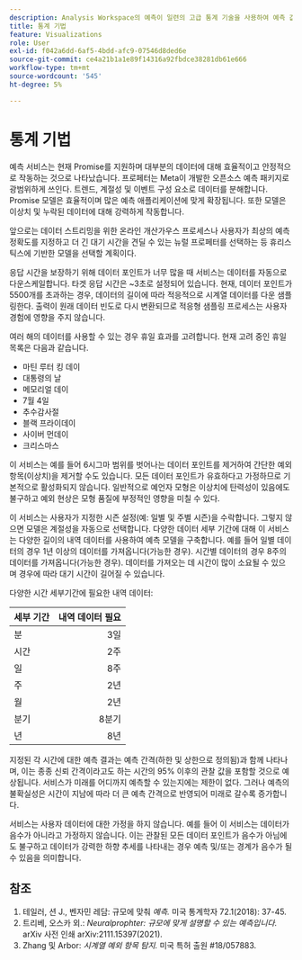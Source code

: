```yaml
---
description: Analysis Workspace의 예측이 일련의 고급 통계 기술을 사용하여 예측 값을 결정하는 방법에 대해 알아봅니다.
title: 통계 기법
feature: Visualizations
role: User
exl-id: f042a6dd-6af5-4bdd-afc9-07546d8ded6e
source-git-commit: ce4a21b1a1e89f14316a92fbdce38281db61e666
workflow-type: tm+mt
source-wordcount: '545'
ht-degree: 5%

---
```


# 통계 기법

예측 서비스는 현재 Promise를 지원하며 대부분의 데이터에 대해 효율적이고 안정적으로 작동하는 것으로 나타났습니다. 프로페터는 Meta이 개발한 오픈소스 예측 패키지로 광범위하게 쓰인다. 트렌드, 계절성 및 이벤트 구성 요소로 데이터를 분해합니다. Promise 모델은 효율적이며 많은 예측 애플리케이션에 맞게 확장됩니다. 또한 모델은 이상치 및 누락된 데이터에 대해 강력하게 작동합니다.

앞으로는 데이터 스트리밍을 위한 온라인 개산가우스 프로세스나 사용자가 최상의 예측 정확도를 지정하고 더 긴 대기 시간을 견딜 수 있는 뉴럴 프로페터를 선택하는 등 휴리스틱스에 기반한 모델을 선택할 계획이다.

응답 시간을 보장하기 위해 데이터 포인트가 너무 많을 때 서비스는 데이터를 자동으로 다운스케일합니다. 타겟 응답 시간은 ~3초로 설정되어 있습니다. 현재, 데이터 포인트가 5500개를 초과하는 경우, 데이터의 길이에 따라 적응적으로 시계열 데이터를 다운 샘플링한다. 출력이 원래 데이터 빈도로 다시 변환되므로 적응형 샘플링 프로세스는 사용자 경험에 영향을 주지 않습니다.

여러 해의 데이터를 사용할 수 있는 경우 휴일 효과를 고려합니다. 현재 고려 중인 휴일 목록은 다음과 같습니다.

* 마틴 루터 킹 데이
* 대통령의 날
* 메모리얼 데이
* 7월 4일
* 추수감사절
* 블랙 프라이데이
* 사이버 먼데이
* 크리스마스

이 서비스는 예를 들어 6시그마 범위를 벗어나는 데이터 포인트를 제거하여 간단한 예외 항목(이상치)을 제거할 수도 있습니다. 모든 데이터 포인트가 유효하다고 가정하므로 기본적으로 활성화되지 않습니다. 일반적으로 예언자 모형은 이상치에 탄력성이 있음에도 불구하고 예외 현상은 모형 품질에 부정적인 영향을 미칠 수 있다.

이 서비스는 사용자가 지정한 시즌 설정(예: 일별 및 주별 시즌)을 수락합니다. 그렇지 않으면 모델은 계절성을 자동으로 선택합니다. 다양한 데이터 세부 기간에 대해 이 서비스는 다양한 길이의 내역 데이터를 사용하여 예측 모델을 구축합니다. 예를 들어 일별 데이터의 경우 1년 이상의 데이터를 가져옵니다(가능한 경우). 시간별 데이터의 경우 8주의 데이터를 가져옵니다(가능한 경우). 데이터를 가져오는 데 시간이 많이 소요될 수 있으며 경우에 따라 대기 시간이 길어질 수 있습니다.

다양한 시간 세부기간에 필요한 내역 데이터:

| 세부 기간 | 내역 데이터 필요 |
|---|--:|
| 분 | 3일 |
| 시간 | 2주 |
| 일 | 8주 |
| 주 | 2년 |
| 월 | 2년 |
| 분기 | 8분기 |
| 년 | 8년 |


지정된 각 시간에 대한 예측 결과는 예측 간격(하한 및 상한으로 정의됨)과 함께 나타나며, 이는 종종 신뢰 간격이라고도 하는 시간의 95% 이후의 관찰 값을 포함할 것으로 예상됩니다. 서비스가 미래를 어디까지 예측할 수 있는지에는 제한이 없다. 그러나 예측의 불확실성은 시간이 지남에 따라 더 큰 예측 간격으로 반영되어 미래로 갈수록 증가합니다.

서비스는 사용자 데이터에 대한 가정을 하지 않습니다. 예를 들어 이 서비스는 데이터가 음수가 아니라고 가정하지 않습니다. 이는 관찰된 모든 데이터 포인트가 음수가 아님에도 불구하고 데이터가 강력한 하향 추세를 나타내는 경우 예측 및/또는 경계가 음수가 될 수 있음을 의미합니다.


## 참조

1. 테일러, 션 J., 벤자민 레담: 규모에 맞춰 *예측.* 미국 통계학자 72.1(2018): 37-45.
1. 트리베, 오스카 외.: *Neuralprophter: 규모에 맞게 설명할 수 있는 예측입니다.* arXiv 사전 인쇄 arXiv:2111.15397(2021).
1. Zhang 및 Arbor: *시계열 예외 항목 탐지.* 미국 특허 출원 #18/057883.
